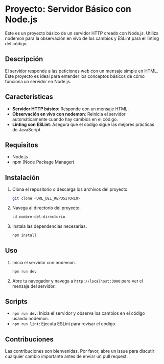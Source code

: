 # Proyecto: Servidor Básico con Node.js

Este es un proyecto básico de un servidor HTTP creado con Node.js. Utiliza nodemon para la observación en vivo de los cambios y ESLint para el linting del código.

## Descripción

El servidor responde a las peticiones web con un mensaje simple en HTML. Este proyecto es ideal para entender los conceptos básicos de cómo funciona un servidor en Node.js.

## Características

- **Servidor HTTP básico**: Responde con un mensaje HTML.
- **Observación en vivo con nodemon**: Reinicia el servidor automáticamente cuando hay cambios en el código.
- **Linting con ESLint**: Asegura que el código sigue las mejores prácticas de JavaScript.

## Requisitos

- Node.js
- npm (Node Package Manager)

## Instalación

1. Clona el repositorio o descarga los archivos del proyecto.
    ```sh
    git clone <URL_DEL_REPOSITORIO>
    ```
2. Navega al directorio del proyecto.
    ```sh
    cd nombre-del-directorio
    ```
3. Instala las dependencias necesarias.
    ```sh
    npm install
    ```

## Uso

1. Inicia el servidor con nodemon.
    ```sh
    npm run dev
    ```
2. Abre tu navegador y navega a `http://localhost:3000` para ver el mensaje del servidor.

## Scripts

- `npm run dev`: Inicia el servidor y observa los cambios en el código usando nodemon.
- `npm run lint`: Ejecuta ESLint para revisar el código.

## Contribuciones

Las contribuciones son bienvenidas. Por favor, abre un issue para discutir cualquier cambio importante antes de enviar un pull request.
